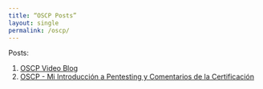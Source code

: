 ```yaml
---
title: “OSCP Posts”
layout: single
permalink: /oscp/
--- 
```


Posts:
1.	[OSCP Video Blog](/OSCP-VideoBlog)
2.	[OSCP - Mi Introducción a Pentesting y Comentarios de la Certificación](/OSCP-Mi-Introduccion-a-Pentesting-y-Comentarios-de-la-Certificacion.md)
